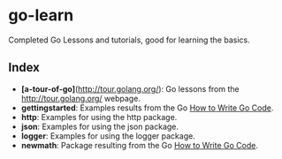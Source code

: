 go-learn
========

Completed Go Lessons and tutorials, good for learning the basics.

Index
-----

* **[a-tour-of-go]**(http://tour.golang.org/): Go lessons from the http://tour.golang.org/ webpage.
* **gettingstarted**: Examples results from the Go [How to Write Go Code](https://golang.org/doc/code.html).
* **http**: Examples for using the http package.
* **json**: Examples for using the json package.
* **logger**: Examples for using the logger package.
* **newmath**: Package resulting from the Go [How to Write Go Code](https://golang.org/doc/code.html).
